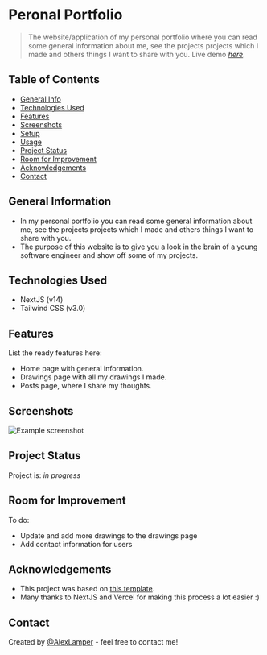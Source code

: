 # Peronal Portfolio
> The website/application of my personal portfolio where you can read some general information about me, see the projects projects which I made and others things I want to share with you. 
> Live demo [_here_](https://www.alexlamper.nl).

## Table of Contents
* [General Info](#general-information)
* [Technologies Used](#technologies-used)
* [Features](#features)
* [Screenshots](#screenshots)
* [Setup](#setup)
* [Usage](#usage)
* [Project Status](#project-status)
* [Room for Improvement](#room-for-improvement)
* [Acknowledgements](#acknowledgements)
* [Contact](#contact)


## General Information
- In my personal portfolio you can read some general information about me, see the projects projects which I made and others things I want to share with you. 
- The purpose of this website is to give you a look in the brain of a young software engineer and show off some of my projects.
  

## Technologies Used
- NextJS (v14)
- Tailwind CSS (v3.0)


## Features
List the ready features here:
- Home page with general information.
- Drawings page with all my drawings I made.
- Posts page, where I share my thoughts.


## Screenshots
![Example screenshot](./public/screenshot.jpg)


## Project Status
Project is: _in progress_


## Room for Improvement

To do:
- Update and add more drawings to the drawings page
- Add contact information for users


## Acknowledgements
- This project was based on [this template](https://vercel.com/templates/next.js/portfolio-starter-kit).
- Many thanks to NextJS and Vercel for making this process a lot easier :)


## Contact
Created by [@AlexLamper](https://www.alexlamper.nl) - feel free to contact me!
